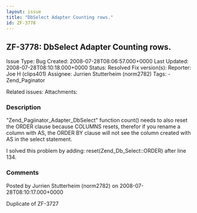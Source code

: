 ```yaml
---
layout: issue
title: "DbSelect Adapter Counting rows."
id: ZF-3778
---
```


ZF-3778: DbSelect Adapter Counting rows.
----------------------------------------

 Issue Type: Bug Created: 2008-07-28T08:06:57.000+0000 Last Updated: 2008-07-28T08:10:18.000+0000 Status: Resolved Fix version(s): 
 Reporter:  Joe H (clips401)  Assignee:  Jurrien Stutterheim (norm2782)  Tags: - Zend\_Paginator
 
 Related issues: 
 Attachments: 
### Description

"Zend\_Pagiinator\_Adapter\_DbSelect" function count() needs to also reset the ORDER clause because COLUMNS resets, therefor if you rename a column with AS, the ORDER BY clause will not see the column created with AS in the select statement.

I solved this problem by adding: reset(Zend\_Db\_Select::ORDER) after line 134.

 

 

### Comments

Posted by Jurrien Stutterheim (norm2782) on 2008-07-28T08:10:17.000+0000

Duplicate of ZF-3727

 

 